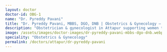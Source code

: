 ```yaml
---
layout: doctor
doctor-id: OBG-1
name: "Dr. Pyreddy Pavani"
title: "Dr. Pyreddy Pavani, MBBS, DGO, DNB | Obstetrics & Gynecology — Attapur, Hyderabad"
description: "Obstetrician & gynecologist in Attapur supporting women through antenatal care, high-risk pregnancies, PCOS and fertility counselling."
image: /assets/images/doctor-images/dr-pyreddy-pavani-mbbs-dgo-dnb.webp
speciality: "Obstetrics & Gynecology"
permalink: /doctors/attapur/dr-pyreddy-pavani
---
```

